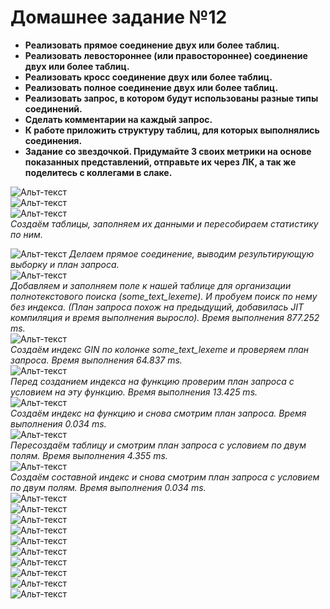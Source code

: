 

# Домашнее задание №12


* **Реализовать прямое соединение двух или более таблиц.**  
* **Реализовать левостороннее (или правостороннее) соединение двух или более таблиц.**  
* **Реализовать кросс соединение двух или более таблиц.**  
* **Реализовать полное соединение двух или более таблиц.**  
* **Реализовать запрос, в котором будут использованы разные типы соединений.**  
* **Сделать комментарии на каждый запрос.**
* **К работе приложить структуру таблиц, для которых выполнялись соединения.**
* **Задание со звездочкой. Придумайте 3 своих метрики на основе показанных представлений, отправьте их через ЛК, а так же поделитесь с коллегами в слаке.**  

![Альт-текст](Images/HW12/01.png)  
![Альт-текст](Images/HW12/02.png)  
![Альт-текст](Images/HW12/03.png)  
_Создаём таблицы, заполняем их данными и пересобираем статистику по ним._  

![Альт-текст](Images/HW12/04.png)
_Делаем прямое соединение, выводим результирующую выборку и план запроса._  
![Альт-текст](Images/HW12/04_1.png)  
_Добавляем и заполняем поле к нашей таблице для организации полнотекстового поиска (some_text_lexeme). И пробуем поиск по нему без индекса. (План запроса похож на предыдущий, добавилась JIT компиляция и время выполнения выросло).  Время выполнения 877.252 ms._  
![Альт-текст](Images/HW12/05.png)  
_Создаём индекс GIN по колонке some_text_lexeme и проверяем план запроса. Время выполнения 64.837 ms._  
![Альт-текст](Images/HW12/05_1.png)  
_Перед созданием индекса на функцию проверим план запроса с условием на эту функцию. Время выполнения 13.425 ms._  
![Альт-текст](Images/HW12/06.png)  
_Создаём индекс на функцию и снова смотрим план запроса. Время выполнения 0.034 ms._  
![Альт-текст](Images/HW12/06_1.png)  
_Пересоздаём таблицу и смотрим план запроса с условием по двум полям. Время выполнения 4.355 ms._  
![Альт-текст](Images/HW12/07.png)  
_Создаём составной индекс и снова смотрим план запроса с условием по двум полям. Время выполнения 0.034 ms._  
![Альт-текст](Images/HW12/07_1.png)  
![Альт-текст](Images/HW12/08.png)  
![Альт-текст](Images/HW12/08_1.png)  
![Альт-текст](Images/HW12/09.png)  
![Альт-текст](Images/HW12/09_01.png)  
![Альт-текст](Images/HW12/10.png)  
![Альт-текст](Images/HW12/10_1.png)  
![Альт-текст](Images/HW12/11.png)  
![Альт-текст](Images/HW12/11_1.png)  
![Альт-текст](Images/HW12/11_2.png)  
